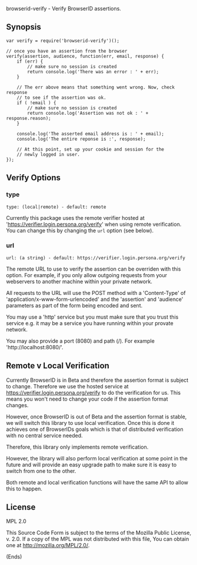browserid-verify - Verify BrowserID assertions.

## Synopsis ##

```
var verify = require('browserid-verify')();

// once you have an assertion from the browser
verify(assertion, audience, function(err, email, response) {
    if (err) {
        // make sure no session is created
        return console.log('There was an error : ' + err);
    }

    // The err above means that something went wrong. Now, check response
    // to see if the assertion was ok.
    if ( !email ) {
        // make sure no session is created
        return console.log('Assertion was not ok : ' + response.reason);
    }

    console.log('The asserted email address is : ' + email);
    console.log('The entire reponse is :', response);

    // At this point, set up your cookie and session for the
    // newly logged in user.
});
```

## Verify Options ##

### type ###

```
type: (local|remote) - default: remote
```

Currently this package uses the remote verifier hosted at 'https://verifier.login.persona.org/verify' when using remote
verification. You can change this by changing the ```url``` option (see below).

### url ###

```
url: (a string) - default: https://verifier.login.persona.org/verify
```

The remote URL to use to verify the assertion can be overriden with this option. For example, if you only allow
outgoing requests from your webservers to another machine within your private network.

All requests to the URL will use the POST method with a 'Content-Type' of 'application/x-www-form-urlencoded' and the
'assertion' and 'audience' parameters as part of the form being encoded and sent.

You may use a 'http' service but you must make sure that you trust this service e.g. it may be a service you have
running within your provate network.

You may also provide a port (8080) and path (/). For example 'http://localhost:8080/'.

## Remote v Local Verification ##

Currently BrowserID is in Beta and therefore the assertion format is subject to change. Therefore we use the hosted
service at https://verifier.login.persona.org/verify to do the verification for us. This means you won't need to change
your code if the assertion format changes.

However, once BrowserID is out of Beta and the assertion format is stable, we will switch this library to use local
verification. Once this is done it achieves one of BrowserIDs goals which is that of distributed verification with no
central service needed.

Therefore, this library only implements remote verification.

However, the library will also perform local verification at some point in the future and will provide an easy upgrade
path to make sure it is easy to switch from one to the other.

Both remote and local verification functions will have the same API to allow this to happen.

## License ##

MPL 2.0

This Source Code Form is subject to the terms of the Mozilla Public
License, v. 2.0. If a copy of the MPL was not distributed with this
file, You can obtain one at http://mozilla.org/MPL/2.0/.

(Ends)

